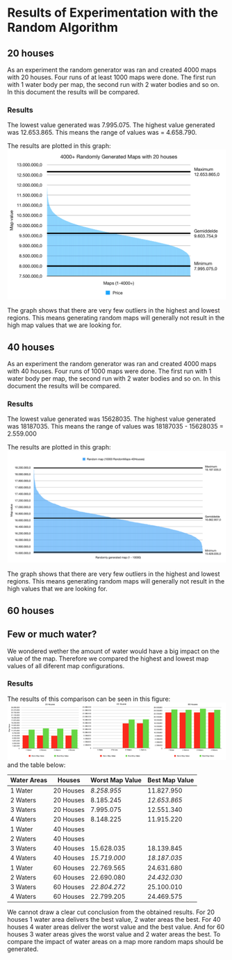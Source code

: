 # Results of Experimentation with the Random Algorithm

## 20 houses
As an experiment the random generator was ran and created 4000 maps with 20 houses. Four runs of at least 1000 maps were done. The first run with 1 water body per map, the second run with 2 water bodies and so on. In this document the results will be compared.

### Results
The lowest value generated was 7.995.075. The highest value generated was 12.653.865. This means the range of values was  = 4.658.790.

The results are plotted in this graph:
![Graph of random runs](Random-20Hs/random20.png "Random runs 20 houses")

The graph shows that there are very few outliers in the highest and lowest regions. This means generating random maps will generally not result in the high map values that we are looking for.

## 40 houses
As an experiment the random generator was ran and created 4000 maps with 40 houses. Four runs of 1000 maps were done. The first run with 1 water body per map, the second run with 2 water bodies and so on. In this document the results will be compared.

### Results
The lowest value generated was 15628035. The highest value generated was 18187035. This means the range of values was 18187035 - 15628035 = 2.559.000

The results are plotted in this graph:
![Graph of random runs](Random-40Hs/random40.png "Random runs 40 houses")

The graph shows that there are very few outliers in the highest and lowest regions. This means generating random maps will generally not result in the high values that we are looking for.

## 60 houses

## Few or much water?
We wondered wether the amount of water would have a big impact on the value of the map. Therefore we compared the highest and lowest map values of all diferent map configurations. 


### Results
The results of this comparison can be seen in this figure: ![figure of different water configurations](waterConfigsCompared.png "Waterconfigurations Compared") and the table below:

| Water Areas | Houses    | Worst Map Value | Best Map Value |
|-------------|-----------|-----------------|----------------|
| 1 Water     | 20 Houses | *8.258.955*     | 11.827.950     |
| 2 Waters    | 20 Houses | 8.185.245       | *12.653.865*   |
| 3 Waters    | 20 Houses | 7.995.075       | 12.551.340     |
| 4 Waters    | 20 Houses | 8.148.225       | 11.915.220     |
| 1 Water     | 40 Houses |                 |                |
| 2 Waters    | 40 Houses |                 |                |
| 3 Waters    | 40 Houses | 15.628.035      | 18.139.845     |
| 4 Waters    | 40 Houses | *15.719.000*    | *18.187.035*   |
| 1 Water     | 60 Houses | 22.769.565      | 24.631.680     |
| 2 Waters    | 60 Houses | 22.690.080      | *24.432.030*   |
| 3 Waters    | 60 Houses | *22.804.272*    | 25.100.010     |
| 4 Waters    | 60 Houses | 22.799.205      | 24.469.575     |

We cannot draw a clear cut conclusion from the obtained results. For 20 houses 1 water area delivers the best value, 2 water areas the best. For 40 houses 4 water areas deliver the worst value and the best value. And for 60 houses 3 water areas gives the worst value and 2 water areas the best. To compare the impact of water areas on a map more random maps should be generated.
